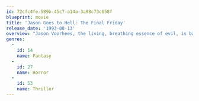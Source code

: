 ```yaml
---
id: 72cfc4fe-589b-45c7-a14a-3a98c73c658f
blueprint: movie
title: 'Jason Goes to Hell: The Final Friday'
release_date: '1993-08-13'
overview: "Jason Voorhees, the living, breathing essence of evil, is back for one fierce, final fling! Tracked down and blown to bits by a special FBI task force, everyone now assumes that he's finally dead. But everybody assumes wrong. Jason has been reborn with the bone-chilling ability to assume the identity of anyone he touches. The terrifying truth is that he could be anywhere, or anybody. In this shocking, blood-soaked finale to Jason's carnage-ridden reign of terror, the horrible secret of his unstoppable killing instinct is finally revealed."
genres:
  -
    id: 14
    name: Fantasy
  -
    id: 27
    name: Horror
  -
    id: 53
    name: Thriller
---
```

